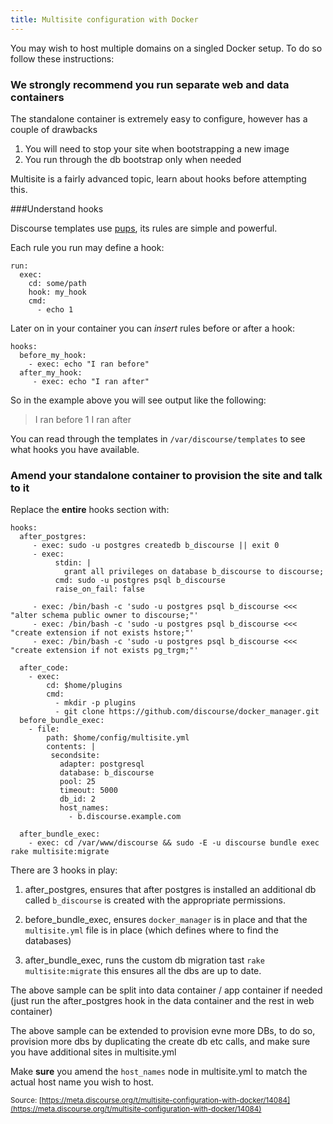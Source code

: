```yaml
---
title: Multisite configuration with Docker
---
```


You may wish to host multiple domains on a singled Docker setup. To do so follow these instructions:

### We strongly recommend you run separate web and data containers

The standalone container is extremely easy to configure, however has a couple of drawbacks

1. You will need to stop your site when bootstrapping a new image
2. You run through the db bootstrap only when needed 

Multisite is a fairly advanced topic, learn about hooks before attempting this. 

###Understand hooks

Discourse templates use [pups][1], its rules are simple and powerful. 

Each rule you run may define a hook: 

```
run:
  exec:
    cd: some/path
    hook: my_hook
    cmd:
      - echo 1
```

Later on in your container you can *insert* rules before or after a hook:

```
hooks:
  before_my_hook:
    - exec: echo "I ran before"
  after_my_hook:
     - exec: echo "I ran after"
```

So in the example above you will see output like the following:

> I ran before
> 1
> I ran after

You can read through the templates in `/var/discourse/templates` to see what hooks you have available.

### Amend your standalone container to provision the site and talk to it

Replace the **entire** hooks section with:

```text
hooks:
  after_postgres:
     - exec: sudo -u postgres createdb b_discourse || exit 0
     - exec:
          stdin: |
            grant all privileges on database b_discourse to discourse;
          cmd: sudo -u postgres psql b_discourse
          raise_on_fail: false

     - exec: /bin/bash -c 'sudo -u postgres psql b_discourse <<< "alter schema public owner to discourse;"'
     - exec: /bin/bash -c 'sudo -u postgres psql b_discourse <<< "create extension if not exists hstore;"'
     - exec: /bin/bash -c 'sudo -u postgres psql b_discourse <<< "create extension if not exists pg_trgm;"'

  after_code:
    - exec:
        cd: $home/plugins
        cmd:
          - mkdir -p plugins
          - git clone https://github.com/discourse/docker_manager.git
  before_bundle_exec:
    - file:
        path: $home/config/multisite.yml
        contents: |
         secondsite:
           adapter: postgresql
           database: b_discourse
           pool: 25
           timeout: 5000
           db_id: 2
           host_names:
             - b.discourse.example.com

  after_bundle_exec:
    - exec: cd /var/www/discourse && sudo -E -u discourse bundle exec rake multisite:migrate
```

There are 3 hooks in play:

1. after_postgres, ensures that after postgres is installed an additional db called `b_discourse` is created with the appropriate permissions. 

2. before_bundle_exec, ensures `docker_manager` is in place and that the `multisite.yml` file is in place (which defines where to find the databases)

3. after_bundle_exec, runs the custom db migration tast `rake multisite:migrate` this ensures all the dbs are up to date.


The above sample can be split into data container  / app container if needed (just run the after_postgres hook in the data container and the rest in web container) 

The above sample can be extended to provision evne more DBs, to do so, provision more dbs by duplicating the create db etc calls, and make sure you have additional sites in multisite.yml

Make **sure** you amend the `host_names` node in multisite.yml to match the actual host name you wish to host. 

  [1]: https://github.com/samsaffron/pups

<small class="documentation-source">Source: [https://meta.discourse.org/t/multisite-configuration-with-docker/14084](https://meta.discourse.org/t/multisite-configuration-with-docker/14084)</small>
